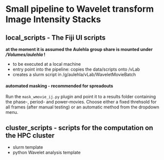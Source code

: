 # Small pipeline to Wavelet transform Image Intensity Stacks

## local_scripts - The Fiji UI scripts 

__at the moment it is assumed the Aulehla group share is mounted under
*/Volumes/aulehla* !__

- to be executed at a local machine
- entry point into the pipeline: copies the data/scripts onto /vLab
- creates a slurm script in /g/aulehla/vLab/WaveletMovieBatch


#### automated masking - recommended for spreadouts ####

Run the ```mask_wmovie_ij.py``` plugin and point it to a results folder containing
the phase-, period- and power-movies. Choose either a fixed threhsold for all frames
(after manual testing) or an automatic method from the dropdown menu.

## cluster_scripts - scripts for the computation on the HPC cluster

- slurm template
- python Wavelet analysis template